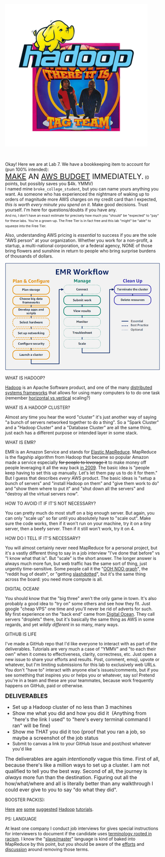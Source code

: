 <p><img src="images/hadoop_there_it_is.png" alt="hadoop_there_it_is.png" width="463" height="463"/></p>
<p>&nbsp;</p>
<p>Okay! Here we are at Lab 7. We have a bookkeeping item to account for (pun 100% intended):<br /><span style="font-size: 18pt;"><a class="inline_disabled" href="https://aws.amazon.com/getting-started/hands-on/control-your-costs-free-tier-budgets/" target="_blank" rel="noopener">MAKE</a> AN <a class="inline_disabled" href="https://www.lucidity.cloud/blog/aws-budgets" target="_blank" rel="noopener">AWS BUDGET</a> IMMEDIATELY.</span> (0 points, but possibly saves you $4k. YMMV)<br />I named mine <code>broke_college_student</code>, but you can name yours anything you want. As someone who has experienced the nightmare of waking up to orders of magnitude more AWS charges on my credit card than I expected, <em>this is worth every minute you spend on it</em>. Make good decisions. Trust yourself. I'm here for questions/doubts if you have any.<br /><span style="font-size: 8pt;">And no, I don't have an exact estimate for precisely how much you "should" be "expected" to "pay" for these labs. You're a grown-up. The Free Tier is in fact free and this lab "might" be "able" to squeeze into the Free Tier.</span></p>
<p>Also, understanding AWS pricing is&nbsp;<em>essential</em> to success if you are the sole "AWS person" at your organization. Whether you work for a non-profit, a startup, a multi-national corporation, or a federal agency, NONE of those bring flowers and sunshine in return to people who bring surprise burdens of thousands of dollars.&nbsp;</p>
<p><img src="images/emr-workflow.png" alt="emr-workflow.png"/></p>
<p>WHAT IS HADOOP?</p>
<p><a class="inline_disabled" href="https://en.wikipedia.org/wiki/Apache_Hadoop" target="_blank" rel="noopener">Hadoop</a> is an Apache Software product, and one of the many <a class="inline_disabled" href="https://medium.com/@singhal.ankur8/the-top-distributed-data-processing-technologies-a-comprehensive-overview-712756db3242" target="_blank" rel="noopener">distributed systems frameworks</a> that allows for using many computers to to do one task (remember <a class="inline_disabled" href="https://www.digitalocean.com/resources/articles/horizontal-scaling-vs-vertical-scaling" target="_blank" rel="noopener">horizontal vs vertical</a> scaling?)</p>
<p>WHAT IS A HADOOP CLUSTER?</p>
<p>Almost any time you hear the word "cluster" it's just another way of saying "a bunch of servers networked together to do a thing". So a "Spark Cluster" and a "Hadoop Cluster" and a "Database Cluster" are all the same thing, just each has a different purpose or intended layer in some stack.</p>
<p>WHAT IS EMR?</p>
<p>EMR is an Amazon Service and stands for <a class="inline_disabled" href="https://aws.amazon.com/emr/" target="_blank" rel="noopener">Elastic MapReduce</a>. MapReduce is the flagship algorithm from Hadoop that became so popular Amazon made a service especially <s>for people to leverage it</s> to make money off people leveraging it all the way back <a class="inline_disabled" href="https://en.wikipedia.org/wiki/Timeline_of_Amazon_Web_Services" target="_blank" rel="noopener">in 2009</a>. The basic idea is "people keep having to set this up manually. Let's let them pay us to do it for them." But I guess that describes&nbsp;<em>every</em> AWS product. The basic ideas is "setup a bunch of servers" and "install Hadoop on them" and "give them work to do" and "show them where to put it" and "shut down all the servers" and "destroy all the virtual servers now".</p>
<p>HOW TO AVOID IT IF IT'S NOT NECESSARY?</p>
<p>You can pretty much do most stuff on a big enough server. But again, you can only "scale up" so far until you absolutely have to "scale out". Make sure the code works, then if it won't run on your machine, try it on a tiny server, then a beefy server. Then if it still won't work, try it on 4.</p>
<p>HOW DO I TELL IF IT'S NECESSARY?</p>
<p>You will almost certainly never need MapReduce for a personal project, but it's a vastly different thing to say in a job interview "I've done that before" vs "I know what that is". But "scale" is the short answer. The longer answer is always much more fun, but web traffic has the same sort of thing, just urgently time-sensitive. Some people call it the "<a class="inline_disabled" href="https://www.youtube.com/watch?v=uZ8DcbhojOw&amp;t=440s" target="_blank" rel="noopener">OOH NOO graph</a>", the "reddit hug of death", or "getting <a class="inline_disabled" href="https://en.wikipedia.org/wiki/Slashdot_effect" target="_blank" rel="noopener">slashdotted</a>", but it's the same thing across the board: you need more compute is all.</p>
<p>DIGITAL OCEAN!</p>
<p>You should know that the "big three" aren't the only game in town. It's also probably a good idea to "try on" some others and see how they fit. Just google "cheap VPS" one time and you'll never be rid of adverts for such. My first experience on the "back end" came from <a class="inline_disabled" href="https://www.digitalocean.com/" target="_blank" rel="noopener">Digital Ocean</a>. They call servers "droplets" there, but it's basically the same thing as AWS in some regards, and yet&nbsp;<em>wildly different</em> in so many, many ways.&nbsp;</p>
<p>GITHUB IS LIFE</p>
<p>I've made a GitHub repo that I'd like everyone to interact with as part of the deliverables. Tutorials are very much a case of "YMMV" and "to each their own" when it comes to effectiveness, clarity, correctness, etc. Just open a new issue to share your efforts and results. Post, comment, emoji, upvote or whatever, but I'm limiting submissions for this lab to exclusively web URLs. You don't "have to" interact with anyone else's issues/comments, but if you see something that inspires you or helps you or whatever, say so! Pretend you're in a team and these are your teammates, because work frequently happens on GitHub, paid or otherwise.&nbsp;</p>
<p><span style="font-size: 14pt;"><strong>DELIVERABLES</strong></span></p>
<ul>
    <li><span style="font-size: 12pt;">Set up a Hadoop cluster of no less than 3 machines</span></li>
    <li><span style="font-size: 12pt;">Show me what you did and how you did it&nbsp; (Anything from "here's the link I used" to "here's every terminal command I ran" will be fine)</span></li>
    <li><span style="font-size: 12pt;">Show me THAT you did it too (proof that you ran a job, so maybe a screenshot of the job status</span></li>
    <li><span style="font-size: 12pt text-decoration: underline;">Submit to canvas a link to your GitHub Issue and post/host whatever you'd like</span></li>
</ul>
<p><span style="font-size: 12pt;">The deliverables are again&nbsp;<em>intentionally</em> vague this time. First of all, because there's like a million ways to set up a cluster. I am not qualified to tell you the best way. Second of all, the journey is <em>always</em> more fun than the destination. Figuring out all the how/what/where and all is literally better than any walkthrough I could ever give to you to say "do what they did".</span></p>
<p>BOOSTER PACK(S):</p>
<p><a class="inline_disabled" href="https://www.digitalocean.com/community/tutorials/how-to-spin-up-a-hadoop-cluster-with-digitalocean-droplets" target="_blank" rel="noopener">Here</a> <a class="inline_disabled" href="https://docs.aws.amazon.com/emr/latest/ManagementGuide/emr-gs.html" target="_blank" rel="noopener">are</a> <a class="inline_disabled" href="https://www.reddit.com/r/bigdata/comments/j9lwmj/which_way_of_installing_hadoop_is_efficient_and/" target="_blank" rel="noopener">some</a> <a class="inline_disabled" href="https://hadoop.apache.org/docs/r1.2.1/cluster_setup.html" target="_blank" rel="noopener">suggested</a> <a class="inline_disabled" href="https://www.reddit.com/r/dataengineering/comments/s9q2d2/creating_a_diy_hadoop_cluster_with_several_laptops/" target="_blank" rel="noopener">Hadoop</a> <a class="inline_disabled" href="https://stackoverflow.com/questions/46505552/installing-and-configuring-a-multi-node-hadoop-cluster" target="_blank" rel="noopener">tutorials</a>.</p>
<p>PS: LANGUAGE</p>
<p>At least one company I conduct job interviews for gives special instructions for interviewers to document if the candidate uses <a class="inline_disabled" href="https://www.exygy.com/blog/racist-language-in-software" target="_blank" rel="noopener">terminology rooted in racism</a>. I know the "<a class="inline_disabled" href="https://www.researchgate.net/figure/The-Hadoop-Master-Slave-Architecture-232-MapReduce-MapReduce-is-a-Hadoop-computational_fig1_274069405" target="_blank" rel="noopener">slave/master</a>" language is kind of baked into MapReduce by this point, but you should be aware of the <a class="inline_disabled" href="https://inclusivenaming.org/" target="_blank" rel="noopener">efforts</a> and <a class="inline_disabled" href="https://www.nytimes.com/2021/04/13/technology/racist-computer-engineering-terms-ietf.html" target="_blank" rel="noopener">discussion</a> around removing those terms.</p>
<p>&nbsp;</p>
